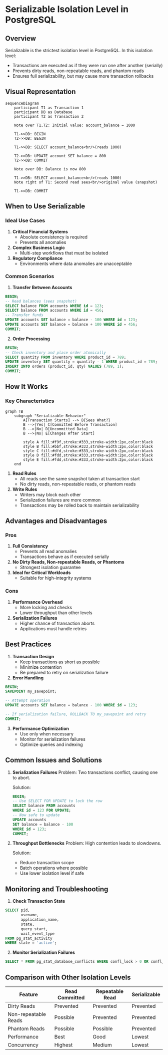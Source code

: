 # Serializable Isolation Level in PostgreSQL

## Overview

Serializable is the strictest isolation level in PostgreSQL. In this isolation level:
- Transactions are executed as if they were run one after another (serially)
- Prevents dirty reads, non-repeatable reads, and phantom reads
- Ensures full serializability, but may cause more transaction rollbacks

## Visual Representation

```mermaid
sequenceDiagram
    participant T1 as Transaction 1
    participant DB as Database
    participant T2 as Transaction 2
    
    Note over T1,T2: Initial value: account_balance = 1000
    
    T1->>DB: BEGIN
    T2->>DB: BEGIN
    
    T1->>DB: SELECT account_balance<br/>(reads 1000)
    
    T2->>DB: UPDATE account SET balance = 800
    T2->>DB: COMMIT
    
    Note over DB: Balance is now 800
    
    T1->>DB: SELECT account_balance<br/>(reads 1000)
    Note right of T1: Second read sees<br/>original value (snapshot)
    
    T1->>DB: COMMIT
```

## When to Use Serializable

### Ideal Use Cases
1. **Critical Financial Systems**
   - Absolute consistency is required
   - Prevents all anomalies
2. **Complex Business Logic**
   - Multi-step workflows that must be isolated
3. **Regulatory Compliance**
   - Environments where data anomalies are unacceptable

### Common Scenarios
1. **Transfer Between Accounts**
```sql
BEGIN;
-- Read balances (sees snapshot)
SELECT balance FROM accounts WHERE id = 123;
SELECT balance FROM accounts WHERE id = 456;
-- Transfer funds
UPDATE accounts SET balance = balance - 100 WHERE id = 123;
UPDATE accounts SET balance = balance + 100 WHERE id = 456;
COMMIT;
```

2. **Order Processing**
```sql
BEGIN;
-- Check inventory and place order atomically
SELECT quantity FROM inventory WHERE product_id = 789;
UPDATE inventory SET quantity = quantity - 1 WHERE product_id = 789;
INSERT INTO orders (product_id, qty) VALUES (789, 1);
COMMIT;
```

## How It Works

### Key Characteristics

```mermaid
graph TB
    subgraph "Serializable Behavior"
        A[Transaction Starts] --> B{Sees What?}
        B -->|Yes| C[Committed Before Transaction]
        B -->|No| D[Uncommitted Data]
        B -->|No| E[Changes After Start]
        
        style A fill:#f9f,stroke:#333,stroke-width:2px,color:black
        style B fill:#bbf,stroke:#333,stroke-width:2px,color:black
        style C fill:#dfd,stroke:#333,stroke-width:2px,color:black
        style D fill:#fdd,stroke:#333,stroke-width:2px,color:black
        style E fill:#fdd,stroke:#333,stroke-width:2px,color:black
    end
```

1. **Read Rules**
   - All reads see the same snapshot taken at transaction start
   - No dirty reads, non-repeatable reads, or phantom reads
2. **Write Rules**
   - Writers may block each other
   - Serialization failures are more common
   - Transactions may be rolled back to maintain serializability

## Advantages and Disadvantages

### Pros
1. **Full Consistency**
   - Prevents all read anomalies
   - Transactions behave as if executed serially
2. **No Dirty Reads, Non-repeatable Reads, or Phantoms**
   - Strongest isolation guarantee
3. **Ideal for Critical Workloads**
   - Suitable for high-integrity systems

### Cons
1. **Performance Overhead**
   - More locking and checks
   - Lower throughput than other levels
2. **Serialization Failures**
   - Higher chance of transaction aborts
   - Applications must handle retries

## Best Practices

1. **Transaction Design**
   - Keep transactions as short as possible
   - Minimize contention
   - Be prepared to retry on serialization failure
2. **Error Handling**
```sql
BEGIN;
SAVEPOINT my_savepoint;

-- Attempt operation
UPDATE accounts SET balance = balance - 100 WHERE id = 123;

-- If serialization failure, ROLLBACK TO my_savepoint and retry
COMMIT;
```
3. **Performance Optimization**
   - Use only when necessary
   - Monitor for serialization failures
   - Optimize queries and indexing

## Common Issues and Solutions

1. **Serialization Failures**
   Problem: Two transactions conflict, causing one to abort.
   
   Solution:
   ```sql
   BEGIN;
   -- Use SELECT FOR UPDATE to lock the row
   SELECT balance FROM accounts 
   WHERE id = 123 FOR UPDATE;
   -- Now safe to update
   UPDATE accounts 
   SET balance = balance - 100 
   WHERE id = 123;
   COMMIT;
   ```
2. **Throughput Bottlenecks**
   Problem: High contention leads to slowdowns.
   
   Solution:
   - Reduce transaction scope
   - Batch operations where possible
   - Use lower isolation level if safe

## Monitoring and Troubleshooting

1. **Check Transaction State**
```sql
SELECT pid, 
       usename, 
       application_name,
       state,
       query_start,
       wait_event_type
FROM pg_stat_activity
WHERE state = 'active';
```
2. **Monitor Serialization Failures**
```sql
SELECT * FROM pg_stat_database_conflicts WHERE confl_lock > 0 OR confl_serialization_failure > 0;
```

## Comparison with Other Isolation Levels

| Feature | Read Committed | Repeatable Read | Serializable |
|---------|---------------|-----------------|--------------|
| Dirty Reads | Prevented | Prevented | Prevented |
| Non-repeatable Reads | Possible | Prevented | Prevented |
| Phantom Reads | Possible | Possible | Prevented |
| Performance | Best | Good | Lowest |
| Concurrency | Highest | Medium | Lowest |

